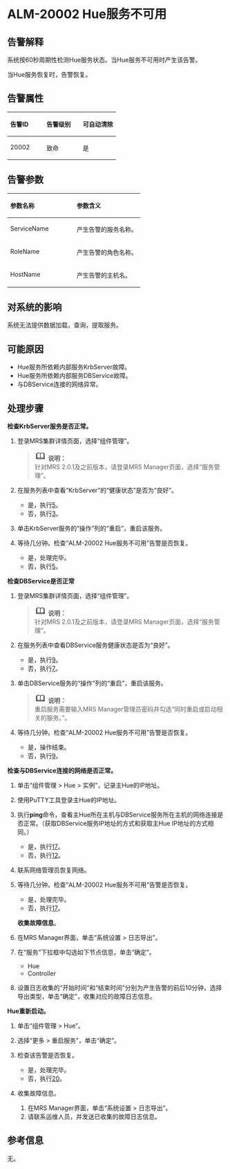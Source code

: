 # ALM-20002 Hue服务不可用<a name="ZH-CN_TOPIC_0191883151"></a>

## 告警解释<a name="zh-cn_topic_0191813890_zh-cn_topic_0087039274_section42400121"></a>

系统按60秒周期性检测Hue服务状态。当Hue服务不可用时产生该告警。

当Hue服务恢复时，告警恢复。

## 告警属性<a name="zh-cn_topic_0191813890_zh-cn_topic_0087039274_section46056776"></a>

<a name="zh-cn_topic_0191813890_zh-cn_topic_0087039274_table3909558"></a>
<table><thead align="left"><tr id="zh-cn_topic_0191813890_zh-cn_topic_0087039274_row9358345"><th class="cellrowborder" valign="top" width="33.33333333333333%" id="mcps1.1.4.1.1"><p id="zh-cn_topic_0191813890_zh-cn_topic_0087039274_p19828475"><a name="zh-cn_topic_0191813890_zh-cn_topic_0087039274_p19828475"></a><a name="zh-cn_topic_0191813890_zh-cn_topic_0087039274_p19828475"></a>告警ID</p>
</th>
<th class="cellrowborder" valign="top" width="33.33333333333333%" id="mcps1.1.4.1.2"><p id="zh-cn_topic_0191813890_zh-cn_topic_0087039274_p62602629"><a name="zh-cn_topic_0191813890_zh-cn_topic_0087039274_p62602629"></a><a name="zh-cn_topic_0191813890_zh-cn_topic_0087039274_p62602629"></a>告警级别</p>
</th>
<th class="cellrowborder" valign="top" width="33.33333333333333%" id="mcps1.1.4.1.3"><p id="zh-cn_topic_0191813890_zh-cn_topic_0087039274_p37648208"><a name="zh-cn_topic_0191813890_zh-cn_topic_0087039274_p37648208"></a><a name="zh-cn_topic_0191813890_zh-cn_topic_0087039274_p37648208"></a>可自动清除</p>
</th>
</tr>
</thead>
<tbody><tr id="zh-cn_topic_0191813890_zh-cn_topic_0087039274_row29606020"><td class="cellrowborder" valign="top" width="33.33333333333333%" headers="mcps1.1.4.1.1 "><p id="zh-cn_topic_0191813890_zh-cn_topic_0087039274_p49277383"><a name="zh-cn_topic_0191813890_zh-cn_topic_0087039274_p49277383"></a><a name="zh-cn_topic_0191813890_zh-cn_topic_0087039274_p49277383"></a>20002</p>
</td>
<td class="cellrowborder" valign="top" width="33.33333333333333%" headers="mcps1.1.4.1.2 "><p id="zh-cn_topic_0191813890_zh-cn_topic_0087039274_p32045124"><a name="zh-cn_topic_0191813890_zh-cn_topic_0087039274_p32045124"></a><a name="zh-cn_topic_0191813890_zh-cn_topic_0087039274_p32045124"></a>致命</p>
</td>
<td class="cellrowborder" valign="top" width="33.33333333333333%" headers="mcps1.1.4.1.3 "><p id="zh-cn_topic_0191813890_zh-cn_topic_0087039274_p45518241"><a name="zh-cn_topic_0191813890_zh-cn_topic_0087039274_p45518241"></a><a name="zh-cn_topic_0191813890_zh-cn_topic_0087039274_p45518241"></a>是</p>
</td>
</tr>
</tbody>
</table>

## 告警参数<a name="zh-cn_topic_0191813890_zh-cn_topic_0087039274_section11857806"></a>

<a name="zh-cn_topic_0191813890_zh-cn_topic_0087039274_table63098886"></a>
<table><thead align="left"><tr id="zh-cn_topic_0191813890_zh-cn_topic_0087039274_row42029922"><th class="cellrowborder" valign="top" width="50%" id="mcps1.1.3.1.1"><p id="zh-cn_topic_0191813890_zh-cn_topic_0087039274_p48980553"><a name="zh-cn_topic_0191813890_zh-cn_topic_0087039274_p48980553"></a><a name="zh-cn_topic_0191813890_zh-cn_topic_0087039274_p48980553"></a>参数名称</p>
</th>
<th class="cellrowborder" valign="top" width="50%" id="mcps1.1.3.1.2"><p id="zh-cn_topic_0191813890_zh-cn_topic_0087039274_p8001819"><a name="zh-cn_topic_0191813890_zh-cn_topic_0087039274_p8001819"></a><a name="zh-cn_topic_0191813890_zh-cn_topic_0087039274_p8001819"></a>参数含义</p>
</th>
</tr>
</thead>
<tbody><tr id="zh-cn_topic_0191813890_zh-cn_topic_0087039274_row44167618"><td class="cellrowborder" valign="top" width="50%" headers="mcps1.1.3.1.1 "><p id="zh-cn_topic_0191813890_zh-cn_topic_0087039274_p20807334"><a name="zh-cn_topic_0191813890_zh-cn_topic_0087039274_p20807334"></a><a name="zh-cn_topic_0191813890_zh-cn_topic_0087039274_p20807334"></a>ServiceName</p>
</td>
<td class="cellrowborder" valign="top" width="50%" headers="mcps1.1.3.1.2 "><p id="zh-cn_topic_0191813890_zh-cn_topic_0087039274_p7672494"><a name="zh-cn_topic_0191813890_zh-cn_topic_0087039274_p7672494"></a><a name="zh-cn_topic_0191813890_zh-cn_topic_0087039274_p7672494"></a>产生告警的服务名称。</p>
</td>
</tr>
<tr id="zh-cn_topic_0191813890_zh-cn_topic_0087039274_row1943587"><td class="cellrowborder" valign="top" width="50%" headers="mcps1.1.3.1.1 "><p id="zh-cn_topic_0191813890_zh-cn_topic_0087039274_p23212893"><a name="zh-cn_topic_0191813890_zh-cn_topic_0087039274_p23212893"></a><a name="zh-cn_topic_0191813890_zh-cn_topic_0087039274_p23212893"></a>RoleName</p>
</td>
<td class="cellrowborder" valign="top" width="50%" headers="mcps1.1.3.1.2 "><p id="zh-cn_topic_0191813890_zh-cn_topic_0087039274_p1196208"><a name="zh-cn_topic_0191813890_zh-cn_topic_0087039274_p1196208"></a><a name="zh-cn_topic_0191813890_zh-cn_topic_0087039274_p1196208"></a>产生告警的角色名称。</p>
</td>
</tr>
<tr id="zh-cn_topic_0191813890_zh-cn_topic_0087039274_row10765874"><td class="cellrowborder" valign="top" width="50%" headers="mcps1.1.3.1.1 "><p id="zh-cn_topic_0191813890_zh-cn_topic_0087039274_p66729436"><a name="zh-cn_topic_0191813890_zh-cn_topic_0087039274_p66729436"></a><a name="zh-cn_topic_0191813890_zh-cn_topic_0087039274_p66729436"></a>HostName</p>
</td>
<td class="cellrowborder" valign="top" width="50%" headers="mcps1.1.3.1.2 "><p id="zh-cn_topic_0191813890_zh-cn_topic_0087039274_p36375218"><a name="zh-cn_topic_0191813890_zh-cn_topic_0087039274_p36375218"></a><a name="zh-cn_topic_0191813890_zh-cn_topic_0087039274_p36375218"></a>产生告警的主机名。</p>
</td>
</tr>
</tbody>
</table>

## 对系统的影响<a name="zh-cn_topic_0191813890_zh-cn_topic_0087039274_section39611396"></a>

系统无法提供数据加载，查询，提取服务。

## 可能原因<a name="zh-cn_topic_0191813890_zh-cn_topic_0087039274_section20958252"></a>

-   Hue服务所依赖内部服务KrbServer故障。
-   Hue服务所依赖内部服务DBService故障。
-   与DBService连接的网络异常。

## 处理步骤<a name="zh-cn_topic_0191813890_zh-cn_topic_0087039274_section54406541"></a>

**检查KrbServer服务是否正常。**

1.  登录MRS集群详情页面，选择“组件管理”。

    >![](public_sys-resources/icon-note.gif) **说明：**   
    >针对MRS 2.0.1及之前版本，请登录MRS Manager页面，选择“服务管理”。  

2.  在服务列表中查看“KrbServer”的“健康状态”是否为“良好”。
    -   是，执行[5](#zh-cn_topic_0191813890_li1965161312249)。
    -   否，执行[3](#zh-cn_topic_0191813890_zh-cn_topic_0087039274_li3201870494312)。

3.  <a name="zh-cn_topic_0191813890_zh-cn_topic_0087039274_li3201870494312"></a>单击KrbServer服务的“操作”列的“重启”，重启该服务。
4.  等待几分钟。检查“ALM-20002 Hue服务不可用”告警是否恢复。
    -   是，处理完毕。
    -   否，执行[5](#zh-cn_topic_0191813890_li1965161312249)。


**检查DBService是否正常**

1.  <a name="zh-cn_topic_0191813890_li1965161312249"></a>登录MRS集群详情页面，选择“组件管理”。

    >![](public_sys-resources/icon-note.gif) **说明：**   
    >针对MRS 2.0.1及之前版本，请登录MRS Manager页面，选择“服务管理”。  

2.  在服务列表中查看DBService服务健康状态是否为“良好”。
    -   是，执行[9](#zh-cn_topic_0191813890_zh-cn_topic_0087039274_li3066850394312)。
    -   否，执行[7](#zh-cn_topic_0191813890_zh-cn_topic_0087039274_li6300946494312)。

3.  <a name="zh-cn_topic_0191813890_zh-cn_topic_0087039274_li6300946494312"></a>单击DBService服务的“操作”列的“重启”，重启该服务。

    >![](public_sys-resources/icon-note.gif) **说明：**   
    >重启服务需要输入MRS Manager管理员密码并勾选“同时重启或启动相关的服务。”。  

4.  等待几分钟。检查“ALM-20002 Hue服务不可用”告警是否恢复。
    -   是，操作结束。
    -   否，执行[9](#zh-cn_topic_0191813890_zh-cn_topic_0087039274_li3066850394312)。


**检查与DBService连接的网络是否正常。**

1.  <a name="zh-cn_topic_0191813890_zh-cn_topic_0087039274_li3066850394312"></a>单击“组件管理 \> Hue \> 实例”，记录主Hue的IP地址。
2.  使用PuTTY工具登录主Hue的IP地址。
3.  执行**ping**命令，查看主Hue所在主机与DBService服务所在主机的网络连接是否正常。（获取DBService服务IP地址的方式和获取主Hue IP地址的方式相同。）
    -   是，执行[17](#zh-cn_topic_0191813890_li8901153153924)。
    -   否，执行[12](#zh-cn_topic_0191813890_zh-cn_topic_0087039274_li4180632994312)。

4.  <a name="zh-cn_topic_0191813890_zh-cn_topic_0087039274_li4180632994312"></a>联系网络管理员恢复网络。
5.  等待几分钟。检查“ALM-20002 Hue服务不可用”告警是否恢复。

    -   是，处理完毕。
    -   否，执行[17](#zh-cn_topic_0191813890_li8901153153924)。

    **收集故障信息**。

6.  在MRS Manager界面，单击“系统设置 \> 日志导出”。
7.  在“服务”下拉框中勾选如下节点信息，单击“确定”。
    -   Hue
    -   Controller

8.  设置日志收集的“开始时间”和“结束时间”分别为产生告警的前后10分钟，选择导出类型，单击“确定”，收集对应的故障日志信息。

**Hue重新启动。**

1.  <a name="zh-cn_topic_0191813890_li8901153153924"></a>单击“组件管理 \> Hue”。
2.  选择“更多 \> 重启服务”，单击“确定”。
3.  检查该告警是否恢复。
    -   是，处理完毕。
    -   否，执行[20](#zh-cn_topic_0191813890_li572522141314)。


1.  <a name="zh-cn_topic_0191813890_li572522141314"></a>收集故障信息。
    1.  在MRS Manager界面，单击“系统设置 \> 日志导出”。
    2.  请联系运维人员，并发送已收集的故障日志信息。


## 参考信息<a name="zh-cn_topic_0191813890_zh-cn_topic_0087039274_section19896826"></a>

无。

